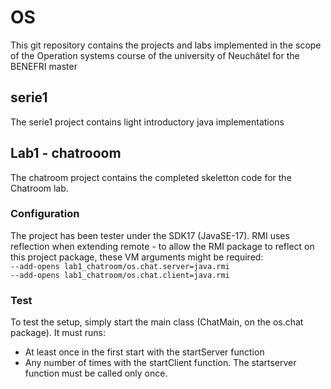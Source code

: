 # OS
This git repository contains the projects and labs implemented in the scope of the Operation systems course of the university of Neuchâtel for the BENEFRI master

## serie1
The serie1 project contains light introductory java implementations

## Lab1 - chatrooom
The chatroom project contains the completed skeletton code for the Chatroom lab.

### Configuration
The project has been tester under the SDK17 (JavaSE-17). RMI uses reflection when extending remote - to allow the RMI package to reflect on this project package, these VM arguments might be required:\
```--add-opens lab1_chatroom/os.chat.server=java.rmi```\
```--add-opens lab1_chatroom/os.chat.client=java.rmi```

### Test
To test the setup, simply start the main class (ChatMain, on the os.chat package). It must runs:
* At least once in the first start with the startServer function
* Any number of times with the startClient function. The startserver function must be called only once.
